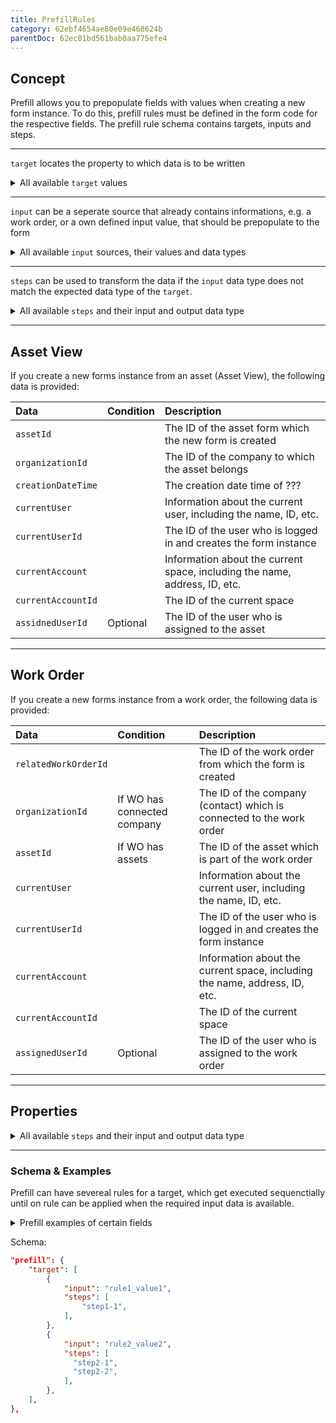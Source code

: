 ```yaml
---
title: PrefillRules
category: 62ebf4654ae80e09e468624b
parentDoc: 62ec01bd561bab0aa775efe4
---
```

## Concept

Prefill allows you to prepopulate fields with values when creating a new form instance.
To do this, prefill rules must be defined in the form code for the respective fields. 
The prefill rule schema contains targets, inputs and steps. 

--- 
`target` locates the property to which data is to be written
<details> <summary>All available <code>target</code> values </summary>

| Section                  |      `target`      |
| :------------------------- | :--------------|
| SignatureSection| `name`, `location`, `date`
   
| Field                  |      `target`      |
| :------------------------- | :--------------|
|SingleLineTextInput| `value`
|MultiLineTextInput| `value`
|AddressInput| `value`
|BooleanInput| `value`
|RichTextInput| `value`
|StaticSingleSelect| `value`
|StaticMultiSelect| `value`
|AssetSingleSelect| `selectedAsset`
|DateInput| `value`
|TimeInput| `value`
|PhoneNumberInput| `value`
|DateTimeInput| `value`
|TaskListInput| `entries`
|UserSingleSelect| `value`
|CompanySingleSelect| `selectedCompany` 
</details>

---
`input` can be a seperate source that already contains informations, e.g. a work order, or a own defined input value,
that should be prepopulate to the form

<details>
<summary>All available <code>input</code> sources, their values and data types</summary>

`none` has to be used, when you would like to prepopulate a own defined value to the property.

| Source               | `input` (provided) value | Data type |
| :----------------------------- | :----- | :-----|
| Asset view | `assetId`| `ASSET_ID` (equals `STRING`)
| Selected organization |`organizationId` | `ACCOUNT_ID` (equals `STRING`)
| Form creation date time |`creationDateTime` | `REMBERG_DATE`
| Current user | `currentUser` | `USER_INFO`
| Current user | `currentUserId` | `USER_ID` (equals `STRING`)
| Current account | `currentAccount` | `ACCOUNT`
| Current account  |`currentAccountId` | `ACCOUNT_ID` (equals `STRING`)
| WorkOrder view |`assignedUserId` | `USER_ID` (equals `STRING`)
| WorkOrder view |`workOrderId` | `WORK_ORDER_ID` (equals `STRING`)
| - | `none`| `NONE`

</details>

---
`steps` can be used to transform the data if the `input` data type does not match the expected data type of the `target`.

<details>
<summary>All available <code>steps</code> and their input and output data type </summary>

`steps` have an input (expected) data type and an output (provided) data type. 
By chaining steps, the desired data type can be achieved "step by step". 

| `steps`               | input data type  | output data type |
| :----------------------------- | :----- | :-----|
| `dateTimeToDate` | `REMBERG_DATETIME`| `REMBERG_DATE`
| `assetIdToUser` | `ASSET_ID`| `ASSET`
| `userIdToUser` | `USER_ID`| `USER_INFO`
| `accountIdToAccount` | `ACCOUNT_ID`| `ACCOUNT`
| `userToFullNameString` | `USER_INFO` | `STRING`
| `assetToLocationAddress` | `ASSET`| `ADDRESS`
| `assetToCustomerAccountId` | `ASSET`| `ACCOUNT_ID`
| `assetToAssetTypeNameString` | `ASSET`| `STRING`
| `accountToBillingAddressAddress` | `ACCOUNT`| `ADDRESS`
| `addressToCityString` | `ADDRESS`| `STRING`
| `workOrderIdToWorkOrder` | `WORK_ORDER_ID`| `WORK_ORDER`
| `workOrderToLocationAddress` | `WORK_ORDER`| `ADDRESS`
| `workOrderToTasks` | `WORK_ORDER`| `TASKS`
| `staticString` | `[NONE, STRING]`| `STRING`
| `staticStringArray` | `[NONE, ARRAY_OF_STRINGS]`| `ARRAY_OF_STRINGS`
| `staticBoolean` | `[NONE, BOOLEAN]`| `BOOLEAN`
| `staticAddress` | `[NONE, ADDRESS]`| `ADDRESS`
| `staticDate` | `[NONE, REMBERG_DATE]`| `REMBERG_DATE`
| `staticTime` | `[NONE, REMBERG_TIME]`| `REMBERG_TIME`
| `staticPhoneNumber` | `[NONE, PHONE_NUMBER]`| `PHONE_NUMBER`
| `staticDateTime` | `[NONE, REMBERG_DATETIME]`| `REMBERG_DATETIME`
| `staticTasks` | `[NONE, TASKS]`| `TASKS`

</details>

---
## Asset View
If you create a new forms instance from an asset (Asset View), the following data is provided:

| Data | Condition | Description |
| :------------------------- | :--------------| :---- |
| `assetId`  |  |  The ID of the asset form which the new form is created
| `organizationId` | | The ID of the company to which the asset belongs
| `creationDateTime`  |  | The creation date time of ??? 
| `currentUser`  |  |  	Information about the current user, including the name, ID, etc.
| `currentUserId`  |  |  The ID of the user who is logged in and creates the form instance
| `currentAccount`  |  |  Information about the current space, including the name, address, ID, etc.
| `currentAccountId`  |  |  	The ID of the current space
| `assidnedUserId`  | Optional |  The ID of the user who is assigned to the asset

---
 ## Work Order
If you create a new forms instance from a work order, the following data is provided:


| Data | Condition | Description |
| :------------------------- | :--------------| :---- |
| `relatedWorkOrderId`  |  |  The ID of the work order from which the form is created
| `organizationId`  | If WO has connected company | The ID of the company (contact) which is connected to the work order
| `assetId`  | If WO has assets |  The ID of the asset which is part of the work order
| `currentUser`  |  | Information about the current user, including the name, ID, etc.
| `currentUserId`  |  | The ID of the user who is logged in and creates the form instance
| `currentAccount`  |  | Information about the current space, including the name, address, ID, etc.
| `currentAccountId`  |  | The ID of the current space 
| `assignedUserId`  | Optional | The ID of the user who is assigned to the work order

---
## Properties





<details>
<summary>All available <code>steps</code> and their input and output data type </summary>

`steps` have an input (expected) data type and an output (provided) data type. 
By chaining steps, the desired data type can be achieved "step by step". 

| `steps`               | input data type  | output data type |
| :----------------------------- | :----- | :-----|
| `dateTimeToDate` | `REMBERG_DATETIME`| `REMBERG_DATE`
| `assetIdToUser` | `ASSET_ID`| `ASSET`
| `userIdToUser` | `USER_ID`| `USER_INFO`
| `accountIdToAccount` | `ACCOUNT_ID`| `ACCOUNT`
| `userToFullNameString` | `USER_INFO` | `STRING`
| `assetToLocationAddress` | `ASSET`| `ADDRESS`
| `assetToCustomerAccountId` | `ASSET`| `ACCOUNT_ID`
| `assetToAssetTypeNameString` | `ASSET`| `STRING`
| `accountToBillingAddressAddress` | `ACCOUNT`| `ADDRESS`
| `addressToCityString` | `ADDRESS`| `STRING`
| `workOrderIdToWorkOrder` | `WORK_ORDER_ID`| `WORK_ORDER`
| `workOrderToLocationAddress` | `WORK_ORDER`| `ADDRESS`
| `workOrderToTasks` | `WORK_ORDER`| `TASKS`
| `staticString` | `[NONE, STRING]`| `STRING`
| `staticStringArray` | `[NONE, ARRAY_OF_STRINGS]`| `ARRAY_OF_STRINGS`
| `staticBoolean` | `[NONE, BOOLEAN]`| `BOOLEAN`
| `staticAddress` | `[NONE, ADDRESS]`| `ADDRESS`
| `staticDate` | `[NONE, REMBERG_DATE]`| `REMBERG_DATE`
| `staticTime` | `[NONE, REMBERG_TIME]`| `REMBERG_TIME`
| `staticPhoneNumber` | `[NONE, PHONE_NUMBER]`| `PHONE_NUMBER`
| `staticDateTime` | `[NONE, REMBERG_DATETIME]`| `REMBERG_DATETIME`
| `staticTasks` | `[NONE, TASKS]`| `TASKS`

</details>


--- 
### Schema & Examples

Prefill can have severeal rules for a target, which get executed sequenctially until on rule can be applied when the required input data is available.
<details>
<summary>Prefill examples of certain fields</summary>

``` JSON (SignatureSection)
"prefill": {
    "name": [
        {
            "input": "currentUser",
            "steps": [
                "userToFullNameString",
            ],
        },
    ],
    "location": [
        {
            "input": "assetId",
            "steps": [
                "assetIdToAsset",
                "assetToLocationAddress",
                "addressToCityString",
            ],
        },
        {
            "input": "assetId",
            "steps": [
                "assetIdToAsset",
                "assetToCustomerAccountId",
                "accountIdToAccount",
                "accountToBillingAddressAddress",
                "addressToCityString",
            ],
        },
        {
            "input": "organizationId",
            "steps": [
                "accountIdToAccount",
                "accountToBillingAddressAddress",
                "addressToCityString",
            ],
        },
        {
            "input": "none",
            "steps": [
                [
                    "staticString",
                    "Default Location",
                ],
            ],
        },
    ],
    "date": [
        {
            "input": "creationDateTime",
            "steps": ["dateTimeToDate"],
        },
    ],
},
```
``` JSON (AddressInput)
"prefill": {
    "value": [
        {
            "input": "none",
            "steps": [
                [
                    "staticAddress",
                    {
                        "city": "Default City",
                        "street": "Default Street",
                        "streetNumber": "1",
                        "country": "Default Country",
                        "other": "Default supplement",
                        "countryProvince": "Default state",
                        "company": "Default Company",
                    },
                ],
            ],
        },
    ],
},
```
``` JSON (AddressInput2)
"prefill": {
    "value": [
        {
            "input": "workOrderId",
            "steps": [
                "workOrderIdToWorkOrder",
                "workOrderToLocationAddress",
            ],
        },
    ],
},
```
``` JSON (TaskListInput)
"prefill": {
    "entries": [
        {
            "input": "none",
            "steps": [
                [
                    "staticTasks",
                    [{
                        "done": false,
                        "title": "Task 1",
                        "comment": "This task was prefilled 1",
                        "highPriority": false,
                        "necessary": false,
                    },
                    {
                        "done": false,
                        "title": "Task 2",
                        "comment": "This task was prefilled 2",
                        "highPriority": true,
                        "necessary": true,
                    },
                    {
                        "done": true,
                        "title": "Task 3",
                        "comment": "This task was prefilled 3",
                        "highPriority": false,
                        "necessary": true,
                    },
                    {
                        "done": false,
                        "title": "Task 4",
                        "comment": "This task was prefilled 4",
                        "highPriority": true,
                        "necessary": false,
                    }],
                ],
            ],
        },
    ],
},
```
``` JSON (TaskListInput2)
"prefill": {
    "entries": [
        {
            "input": "workOrderId",
            "steps": [ "workOrderIdToWorkOrder", "workOrderToTasks" ],
        },
    ],
},
```
``` JSON (SingleLineTextInput)
"prefill": {
    "value": [
        {
            "input": "assetId",
            "steps": [
                "assetIdToAsset",
                "assetToAssetTypeNameString",
            ],
        },
    ],
},
```
``` JSON (MultiLineTextInput)
"prefill": {
    "value": [{
            "input": "none",
            "steps": [[
                    "staticString",
                    "Default \n Multi \n Line \n Text",
             ]],
     }],
},
```
``` JSON (RichTextInput)
"prefill": {
    "value": [
        {
            "input": "none",
            "steps": [
                [
                    "staticString",
                    "<h1>Default rich text content</h1>",
                ],
            ],
        },
    ],
},
```
``` JSON (UserSingleSelect)
"prefill": {
    "value": [{
            "input": "currentUserId",
            "steps": [],
    }],
},
```
``` JSON (BooleanInput)
"prefill": {
    "value": [{
        "input": "none",
        "steps": [["staticBoolean", true]],
    }],
},
```
``` JSON (TimeInput)
"prefill": {
    "value": [{
        "input": "none",
        "steps": [[
            "staticTime",
            "22:22",
        ]],
    }],
},
```
``` JSON (DateTimeInput)
"prefill": {
    "value": [{
        "input": "none",
        "steps": [[
            "staticDateTime",
            "2022-02-22T22:22:00.000Z_Europe/Berlin",
        ]],
    }],
},
```
</details>


Schema:
``` JSON (PreFill schema general)
"prefill": {
    "target": [
        {
            "input": "rule1_value1",
            "steps": [
                "step1-1",
            ],
        },
        {
            "input": "rule2_value2",
            "steps": [
              "step2-1",
              "step2-2",
            ],
        },
    ],
},
```
